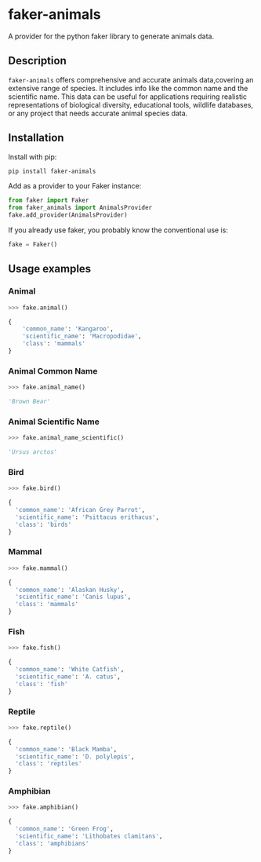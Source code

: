 # faker-animals
A provider for the python faker library to generate animals data.

## Description

`faker-animals` offers comprehensive and accurate animals data,covering an extensive range of species. It includes info like the common name and the scientific name. This data can be useful for applications requiring realistic representations of biological diversity, educational tools, wildlife databases, or any project that needs accurate animal species data.

## Installation

Install with pip:

``` bash
pip install faker-animals
```

Add as a provider to your Faker instance:

``` python
from faker import Faker
from faker_animals import AnimalsProvider
fake.add_provider(AnimalsProvider)
```

If you already use faker, you probably know the conventional use is:

```python
fake = Faker()
```

## Usage examples

### Animal

``` python
>>> fake.animal()

{
    'common_name': 'Kangaroo',
    'scientific_name': 'Macropodidae',
    'class': 'mammals'
}
```


### Animal Common Name

``` python
>>> fake.animal_name()

'Brown Bear'
```

### Animal Scientific Name

``` python
>>> fake.animal_name_scientific()

'Ursus arctos'
```

### Bird

``` python
>>> fake.bird()

{
  'common_name': 'African Grey Parrot',
  'scientific_name': 'Psittacus erithacus',
  'class': 'birds'
}
```

### Mammal

``` python
>>> fake.mammal()

{
  'common_name': 'Alaskan Husky',
  'scientific_name': 'Canis lupus',
  'class': 'mammals'
}
```

### Fish

``` python
>>> fake.fish()

{
  'common_name': 'White Catfish',
  'scientific_name': 'A. catus',
  'class': 'fish'
}
```

### Reptile

``` python
>>> fake.reptile()

{
  'common_name': 'Black Mamba',
  'scientific_name': 'D. polylepis',
  'class': 'reptiles'
}
```

### Amphibian

``` python
>>> fake.amphibian()

{
  'common_name': 'Green Frog',
  'scientific_name': 'Lithobates clamitans',
  'class': 'amphibians'
}
```